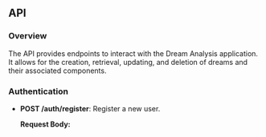 ## API

### Overview
The API provides endpoints to interact with the Dream Analysis application. It allows for the creation, retrieval, updating, and deletion of dreams and their associated components.

### Authentication
- **POST /auth/register**: Register a new user.

  **Request Body:**
  

